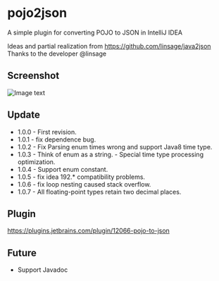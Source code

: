 # pojo2json

A simple plugin for converting POJO to JSON in IntelliJ IDEA

Ideas and partial realization from https://github.com/linsage/java2json
Thanks to the developer @linsage

## Screenshot

![Image text](https://raw.githubusercontent.com/organics2016/pojo2json/master/screenshot/pojo2json.gif)

## Update

* 1.0.0 - First revision.
* 1.0.1 - fix dependence bug.
* 1.0.2 - Fix Parsing enum times wrong and support Java8 time type.
* 1.0.3 - Think of enum as a string. 
        - Special time type processing optimization.
* 1.0.4 - Support enum constant.
* 1.0.5 - fix idea 192.* compatibility problems.
* 1.0.6 - fix loop nesting caused stack overflow.
* 1.0.7 - All floating-point types retain two decimal places.


## Plugin

https://plugins.jetbrains.com/plugin/12066-pojo-to-json


## Future

* Support Javadoc